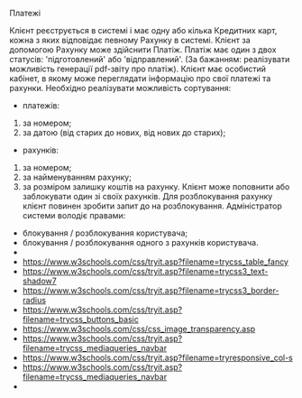 Платежі

Клієнт реєструється в системі і має одну або кілька Кредитних карт, кожна з яких відповідає певному Рахунку в системі. Клієнт за допомогою Рахунку може здійснити Платіж.
Платіж має один з двох статусів: 'підготовлений' або 'відправлений'. (За бажанням: реалізувати можливість генерації pdf-звіту про платіж).
Клієнт має особистий кабінет, в якому може переглядати інформацію про свої платежі та рахунки. Необхідно реалізувати можливість сортування:
- платежів:
1) за номером;
2) за датою (від старих до нових, від нових до старих);
- рахунків:
1) за номером;
2) за найменуванням рахунку;
3) за розміром залишку коштів на рахунку.
Клієнт може поповнити або заблокувати один зі своїх рахунків. Для розблокування рахунку клієнт повинен зробити запит до на розблокування.
Адміністратор системи володіє правами:
- блокування / розблокування користувача;
- блокування / розблокування одного з рахунків користувача.
- 
- https://www.w3schools.com/css/tryit.asp?filename=trycss_table_fancy
- https://www.w3schools.com/css/tryit.asp?filename=trycss3_text-shadow7
- https://www.w3schools.com/css/tryit.asp?filename=trycss3_border-radius
- https://www.w3schools.com/css/tryit.asp?filename=trycss_buttons_basic
- https://www.w3schools.com/css/css_image_transparency.asp
- https://www.w3schools.com/css/tryit.asp?filename=trycss_mediaqueries_navbar
- https://www.w3schools.com/css/tryit.asp?filename=tryresponsive_col-s
- https://www.w3schools.com/css/tryit.asp?filename=trycss_mediaqueries_navbar
- 
